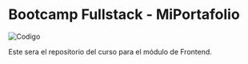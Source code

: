 # Bootcamp Fullstack - MiPortafolio

![Codigo](https://codigo.edu.pe/wp-content/themes/codigo_theme/images/logo-color-go.svg)

Este sera el repositorio del curso para el módulo de Frontend.
